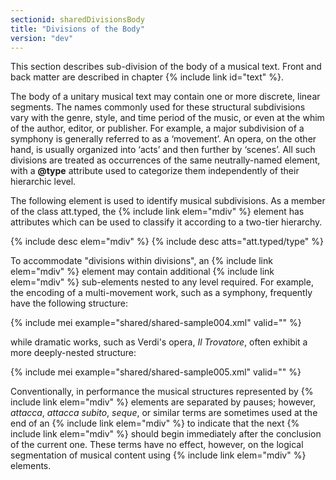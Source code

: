 ```yaml
---
sectionid: sharedDivisionsBody
title: "Divisions of the Body"
version: "dev"
---
```


This section describes sub-division of the body of a musical text. Front and back matter are described in chapter {% include link id="text" %}.

The body of a unitary musical text may contain one or more discrete, linear segments. The names commonly used for these structural subdivisions vary with the genre, style, and time period of the music, or even at the whim of the author, editor, or publisher. For example, a major subdivision of a symphony is generally referred to as a ‘movement’. An opera, on the other hand, is usually organized into ‘acts’ and then further by ‘scenes’. All such divisions are treated as occurrences of the same neutrally-named element, with a **@type** attribute used to categorize them independently of their hierarchic level.

The following element is used to identify musical subdivisions. As a member of the class att.typed, the {% include link elem="mdiv" %} element has attributes which can be used to classify it according to a two-tier hierarchy.

{% include desc elem="mdiv" %}
{% include desc atts="att.typed/type" %}

To accommodate "divisions within divisions", an {% include link elem="mdiv" %} element may contain additional {% include link elem="mdiv" %} sub-elements nested to any level required. For example, the encoding of a multi-movement work, such as a symphony, frequently have the following structure:

{% include mei example="shared/shared-sample004.xml" valid="" %}

while dramatic works, such as Verdi's opera, *Il Trovatore*, often exhibit a more deeply-nested structure:

{% include mei example="shared/shared-sample005.xml" valid="" %}

Conventionally, in performance the musical structures represented by {% include link elem="mdiv" %} elements are separated by pauses; however, *attacca*, *attacca subito*, *seque*, or similar terms are sometimes used at the end of an {% include link elem="mdiv" %} to indicate that the next {% include link elem="mdiv" %} should begin immediately after the conclusion of the current one. These terms have no effect, however, on the logical segmentation of musical content using {% include link elem="mdiv" %} elements.  
